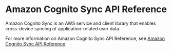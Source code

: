 # Amazon Cognito Sync API Reference<a name="cognito-sync-api-reference"></a>

Amazon Cognito Sync is an AWS service and client library that enables cross\-device syncing of application\-related user data\.

For more information on Amazon Cognito Sync API Reference, see [Amazon Cognito Sync API Reference](https://docs.aws.amazon.com/cognitosync/latest/APIReference/)\.